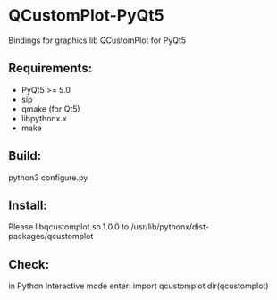 # QCustomPlot-PyQt5
Bindings for graphics lib QCustomPlot for PyQt5

## Requirements:
 - PyQt5 >= 5.0
 - sip
 - qmake (for Qt5)
 - libpythonx.x
 - make
 
## Build:
  python3 configure.py

## Install:
  Please libqcustomplot.so.1.0.0 to /usr/lib/pythonx/dist-packages/qcustomplot

## Check:
  in Python Interactive mode enter:
  import qcustomplot
  dir(qcustomplot)
